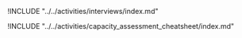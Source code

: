 
<div class="boxtext">

!INCLUDE "../../activities/interviews/index.md"

</div>

<div class="boxtext">

!INCLUDE "../../activities/capacity_assessment_cheatsheet/index.md"

</div>
